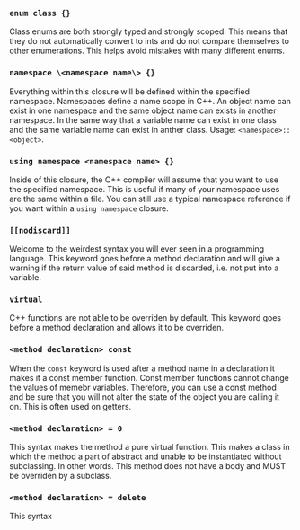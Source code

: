 ### `enum class {}`
Class enums are both strongly typed and strongly scoped. This means that they do not automatically convert to ints and do not compare themselves to other enumerations. This helps avoid mistakes with many different enums.

### `namespace \<namespace name\> {}`
Everything within this closure will be defined within the specified namespace. Namespaces define a name scope in C++. An object name can exist in one namespace and the same object name can exists in another namespace. In the same way that a variable name can exist in one class and the same variable name can exist in anther class. Usage: `<namespace>::<object>`.

### `using namespace <namespace name> {}`
Inside of this closure, the C++ compiler will assume that you want to use the specified namespace. This is useful if many of your namespace uses are the same within a file. You can still use a typical namespace reference if you want within a `using namespace` closure.

### `[[nodiscard]]`
Welcome to the weirdest syntax you will ever seen in a programming language. This keyword goes before a method declaration and will give a warning if the return value of said method is discarded, i.e. not put into a variable.

### `virtual`
C++ functions are not able to be overriden by default. This keyword goes before a method declaration and allows it to be overriden.

### `<method declaration> const`
When the `const` keyword is used after a method name in a declaration it makes it a const member function. Const member functions cannot change the values of memebr variables. Therefore, you can use a const method and be sure that you will not alter the state of the object you are calling it on. This is often used on getters.

### `<method declaration> = 0`
This syntax makes the method a pure virtual function. This makes a class in which the method a part of abstract and unable to be instantiated without subclassing. In other words. This method does not have a body and MUST be overriden by a subclass.

### `<method declaration> = delete`
This syntax 
